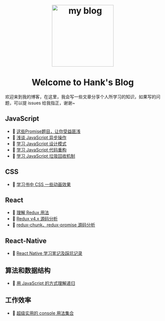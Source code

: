 <h1 align="center">
<br>
  <a href="https://github.com/hankzhuo/Blog"><img src="https://openparachute.files.wordpress.com/2017/11/blog-720.jpg" alt="my blog" width=200"></a>
  <br>
    <br>
  Welcome to Hank's Blog
  <br>
</h1>

欢迎来到我的博客，在这里，我会写一些文章分享个人所学习的知识，如果写的问题，可以提 issues 给我指正，谢谢~


## JavaScript

* 📜 [这些Promise题目，让你受益匪浅](https://github.com/hankzhuo/Blog/issues/7)
* 📜 [浅谈 JavaScript 异步操作](https://github.com/hankzhuo/Blog/issues/2)
* 📜 [学习 JavaScript 设计模式](https://github.com/hankzhuo/Blog/issues/3)
* 📜 [学习 JavaScript 代码重构](https://github.com/hankzhuo/Blog/issues/4)
* 📜 [学习 JavaScript 垃圾回收机制](https://github.com/hankzhuo/Blog/issues/5)


## CSS

* 📜 [学习书中 CSS 一些动画效果](https://github.com/hankzhuo/Blog/issues/6)


## React

* 📜 [理解 Redux 用法](https://github.com/hankzhuo/Blog/issues/9)
* 📜 [Redux v4.x 源码分析](https://github.com/hankzhuo/Blog/issues/8)
* 📜 [redux-chunk、redux-promise 源码分析](https://github.com/hankzhuo/Blog/issues/10)

## React-Native

* 📜 [React Native 学习笔记及踩坑记录](https://github.com/hankzhuo/Blog/blob/master/React-Native/React-Native%E5%AD%A6%E4%B9%A0%E7%AC%94%E8%AE%B0%E5%8F%8A%E8%B8%A9%E5%9D%91%E8%AE%B0%E5%BD%95.md)


## 算法和数据结构

* 📜 [用 JavaScript 的方式理解递归](https://github.com/hankzhuo/Blog/blob/master/JS/%E7%94%A8%20JavaScript%20%E7%9A%84%E6%96%B9%E5%BC%8F%E7%90%86%E8%A7%A3%E9%80%92%E5%BD%92.md)


## 工作效率

* 📜 [超级实用的 console 用法集合](https://github.com/hankzhuo/Blog/blob/master/Effciency/console.md)

